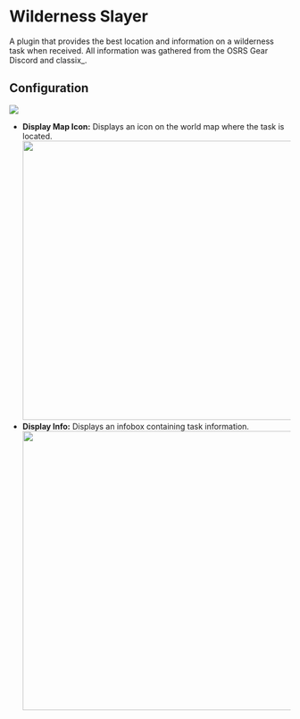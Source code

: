 # Wilderness Slayer
A plugin that provides the best location and information on a wilderness task when received. All information was gathered from the OSRS Gear Discord and classix_.

## Configuration
![](https://i.imgur.com/5829lu2.png)

* **Display Map Icon:** Displays an icon on the world map where the task is located.<img src="https://i.imgur.com/6JtkENj.png" width="500">
* **Display Info:** Displays an infobox containing task information.<img src="https://i.imgur.com/mFbgUZU.png" width="500">